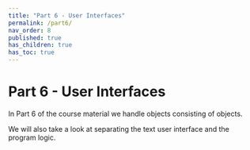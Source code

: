 ```yaml
---
title: "Part 6 - User Interfaces"
permalink: /part6/
nav_order: 8
published: true
has_children: true
has_toc: true
---
```


# Part 6 - User Interfaces

In Part 6 of the course material we handle objects consisting of objects. 

We will also take a look at separating the text user interface and the program logic.
